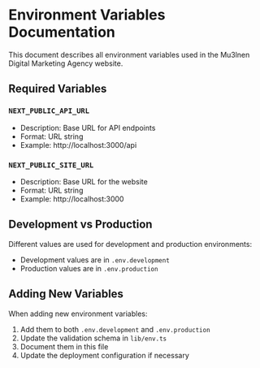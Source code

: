 # Environment Variables Documentation

This document describes all environment variables used in the Mu3lnen Digital Marketing Agency website.

## Required Variables

### `NEXT_PUBLIC_API_URL`
- Description: Base URL for API endpoints
- Format: URL string
- Example: http://localhost:3000/api

### `NEXT_PUBLIC_SITE_URL`
- Description: Base URL for the website
- Format: URL string
- Example: http://localhost:3000

## Development vs Production

Different values are used for development and production environments:
- Development values are in `.env.development`
- Production values are in `.env.production`

## Adding New Variables

When adding new environment variables:
1. Add them to both `.env.development` and `.env.production`
2. Update the validation schema in `lib/env.ts`
3. Document them in this file
4. Update the deployment configuration if necessary
